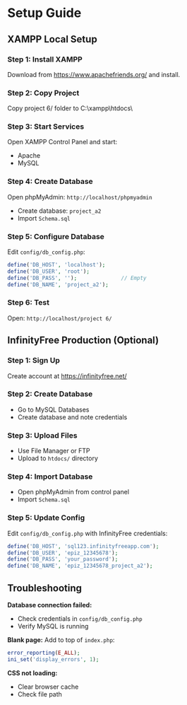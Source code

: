 # Setup Guide

## XAMPP Local Setup

### Step 1: Install XAMPP
Download from https://www.apachefriends.org/ and install.

### Step 2: Copy Project
Copy project 6/ folder to C:\xampp\htdocs\


### Step 3: Start Services
Open XAMPP Control Panel and start:
- Apache
- MySQL

### Step 4: Create Database
Open phpMyAdmin: `http://localhost/phpmyadmin`
- Create database: `project_a2`
- Import `Schema.sql`

### Step 5: Configure Database
Edit `config/db_config.php`:
```php
define('DB_HOST', 'localhost');
define('DB_USER', 'root');
define('DB_PASS', '');              // Empty
define('DB_NAME', 'project_a2');
```

### Step 6: Test
Open: `http://localhost/project 6/`



## InfinityFree Production (Optional)

### Step 1: Sign Up
Create account at https://infinityfree.net/

### Step 2: Create Database
- Go to MySQL Databases
- Create database and note credentials

### Step 3: Upload Files
- Use File Manager or FTP
- Upload to `htdocs/` directory

### Step 4: Import Database
- Open phpMyAdmin from control panel
- Import `Schema.sql`

### Step 5: Update Config
Edit `config/db_config.php` with InfinityFree credentials:
```php
define('DB_HOST', 'sql123.infinityfreeapp.com');
define('DB_USER', 'epiz_12345678');
define('DB_PASS', 'your_password');
define('DB_NAME', 'epiz_12345678_project_a2');
```



## Troubleshooting

**Database connection failed:**
- Check credentials in `config/db_config.php`
- Verify MySQL is running

**Blank page:**
Add to top of `index.php`:
```php
error_reporting(E_ALL);
ini_set('display_errors', 1);
```

**CSS not loading:**
- Clear browser cache
- Check file path